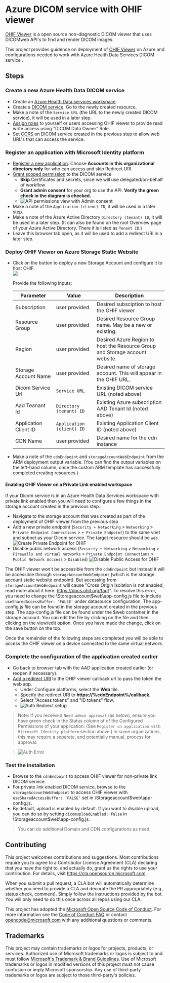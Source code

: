# Azure DICOM service with OHIF viewer

[OHIF Viewer](https://ohif.org/) is a open source non-diagnostic DICOM viewer that uses DICOMweb API's to find and render DICOM images.

This project provides guidence on deployment of [OHIF Viewer](https://ohif.org/) on Azure and configurations needed to work with Azure Health Data Services DICOM service .

## Steps
### Create a new Azure Health Data DICOM service
- Create an [Azure Health Data services workspace](https://docs.microsoft.com/en-us/azure/healthcare-apis/healthcare-apis-quickstart).
- Create a [DICOM service](https://docs.microsoft.com/en-us/azure/healthcare-apis/dicom/deploy-dicom-services-in-azure). Go to the newly created resource.
- Make a note of the `Service URL` (the URL to the newly created DICOM service), it will be used in a later step.
- [Assign roles](https://docs.microsoft.com/en-us/azure/healthcare-apis/configure-azure-rbac#assign-roles-for-the-dicom-service) to yourself or users accessing OHIF viewer to provide read write access using "DICOM Data Owner" Role.
- Set [CORS](https://learn.microsoft.com/en-us/azure/healthcare-apis/dicom/configure-cross-origin-resource-sharing) on DICOM service created in the previous step to allow web URL's that can access the service.


### Register an application with Microsoft Identity platform
- [Register a new application](https://docs.microsoft.com/en-us/azure/active-directory/develop/quickstart-register-app#register-an-application). Choose <b>Accounts in this organizational directory only</b> for who can access and skip Redirect URI.
- [Grant scoped permission](https://docs.microsoft.com/en-us/azure/healthcare-apis/register-application) to the DICOM service
    - <b>Skip</b> Certificates and secrets, since we will use delegated/on-behalf of workflow
    - <b>Grant admin consent</b> for your org to use the API. <b>Verify the green check in the diagram is checked. </b>
    - ![API permissions view with Admin consent](docs/imgs/aad-api-permission.png)
- Make a note of the `Application (client) ID`, it will be used in a later step.
- Make a note of the Azure Active Directory `Directory (tenant) ID`, it will be used in a later step. (It can also be found on the root Overview page of your Azure Active Directory. There it is listed as `Tenant ID`.)
- Leave this browser tab open, as it will be used to add a redirect URI in a later step.

### Deploy OHIF Viewer on Azure Storage Static Website 

- Click on the button to deploy a new Storage Account and configure it to host OHIF. </br> <a href="https://portal.azure.com/#create/Microsoft.Template/uri/https%3A%2F%2Fraw.githubusercontent.com%2Fmicrosoft%2Fdicom-ohif%2Fmain%2Ftemplates%2Fdeploy-ohif-azure.json" target="_blank"><img src="https://aka.ms/deploytoazurebutton"/></a>

    Provide the following inputs:

    | Parameter | Value | Description |
    | ------------- | ----- | ----------- |
    | Subscription | user provided | Desired subsciption to host the OHIF viewer 
    | Resource Group | user provided | Desired Resource Group name. May be a new or existing.
    | Region | user provided | Desired Azure Region to host the Resource Group and Storage account website.
    | Storage Account Name | user provided | Desired name of storage account. This will appear in the OHIF URL.
    | Dicom Service Url | `Service URL` | Existing DICOM service URL (noted above) 
    | Aad Teanant Id | `Directory (tenant) ID` | Existing Azure subscription AAD Tenant Id (noted above)
    | Application Client ID  | `Application (client) ID` | Existing Application Client ID (noted above)
    | CDN Name  | user provided | Desired name for the cdn instance

- Make a note of the `cdnEndpoint` and `storageAccountWebEndpoint` from the ARM deployment output variable. (You can find the output variables on the left-hand column, once the custom ARM template has successfully completed creating resources.)

#### Enabling OHIF Viewer on a Private Link enabled workspace
If your Dicom service is in an Azure Health Data Services workspace with private link enabled then you will need to configure a few things in the storage account created in the previous step.
- Navigate to the storage account that was created as part of the deployment of OHIF viewer from the previous step
- Add a new private endpoint (`Security + Networking` > `Networking` > `Private Endpoint Connections` > `+ Private Endpoint`) to the same vnet and subnet as your Dicom service. The target resource should be `web`.
  ![Create Private Endpoint for OHIF](docs/imgs/ohif-private-endpoint.png)
- Disable public network access (`Security + Networking` > `Networking` > `Firewalls and virtual networks` > `Private Endpoint Connections` > `Public Network Acccess` > `Disabled`)
  ![Disable Public Access for OHIF](docs/imgs/ohif-disable-public-access.png)

The OHIF viewer won't be accessible from the `cdnEndpoint` but instead it will be accessible through `storageAccountWebEndpoint` (which is the storage account static website endpoint). But accessing from `storageAccountWebEndpoint` will cause "Cross Origin Isolation is not enabled, read more about it here: https://docs.ohif.org/faq/". To resolve this error, you need to change the \Storageaccount\$web\app-config.js file to include `useSharedAccessBuffer: 'FALSE'` under datasource configuration. The app-config.js file can be found in the storage account created in the previous step. The app-config.js file can be found under the $web container in the storage account. You can edit the file by clicking on the file and then clicking on the view/edit  option. Once you have made the change, click on the save button on the top.

Once the remainder of the following steps are completed you will be able to access the OHIF viewer on a device connected to the same virtual network.

### Complete the configuration of the application created earlier
- Go back to browser tab with the AAD application created earlier (or reopen if necessary).
- [Add a redirect URI](https://docs.microsoft.com/en-us/azure/active-directory/develop/quickstart-register-app#add-a-redirect-uri) to the OHIF viewer callback url to pass the token the web app.
    - Under Configure platforms, select the <b>Web</b> tile.
    - Specify the redirect URI to <b>https://%cdnEndpoint%/callback</b>. 
    - Select "Access tokens" and "ID tokens" flow.
    - ![Auth Redirect setup](docs/imgs/aad-auth-redirect.png)

> Note: If you receive a `Need admin approval` (as below), ensure you have green check in the Status column of of the Configured Permissions of your application. (See `Register an application with Microsoft Identity platform` section above.) In some organizations, this may require a separate, and potentially manual, process for approval.

> ![Auth Error](docs/imgs/need-admin-error.png)


### Test the installation
- Browse to the `cdnEndpoint` to access OHIF viewer for non-private link DICOM service. 
- For private link enabled DICOM service, browse to the `storageAccountWebEndpoint` to access OHIF viewer with `useSharedAccessBuffer: 'FALSE'` set in \Storageaccount\$web\app-config.js.
- By default, upload is enabled by default. If you want to disable upload, you can do so by setting `dicomUploadEnabled: false` in \Storageaccount\$web\app-config.js.

> You can do additional Domain and CDN configurations as need.

## Contributing

This project welcomes contributions and suggestions.  Most contributions require you to agree to a
Contributor License Agreement (CLA) declaring that you have the right to, and actually do, grant us
the rights to use your contribution. For details, visit https://cla.opensource.microsoft.com.

When you submit a pull request, a CLA bot will automatically determine whether you need to provide
a CLA and decorate the PR appropriately (e.g., status check, comment). Simply follow the instructions
provided by the bot. You will only need to do this once across all repos using our CLA.

This project has adopted the [Microsoft Open Source Code of Conduct](https://opensource.microsoft.com/codeofconduct/).
For more information see the [Code of Conduct FAQ](https://opensource.microsoft.com/codeofconduct/faq/) or
contact [opencode@microsoft.com](mailto:opencode@microsoft.com) with any additional questions or comments.

## Trademarks

This project may contain trademarks or logos for projects, products, or services. Authorized use of Microsoft 
trademarks or logos is subject to and must follow 
[Microsoft's Trademark & Brand Guidelines](https://www.microsoft.com/en-us/legal/intellectualproperty/trademarks/usage/general).
Use of Microsoft trademarks or logos in modified versions of this project must not cause confusion or imply Microsoft sponsorship.
Any use of third-party trademarks or logos are subject to those third-party's policies.
